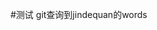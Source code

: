 #测试
git查询到jindequan的words

<!--stackedit_data:
eyJoaXN0b3J5IjpbMjI3NzAzMDQ5LDI1MjgzNzAyNSwxNjI0OT
YwODE5XX0=
-->
